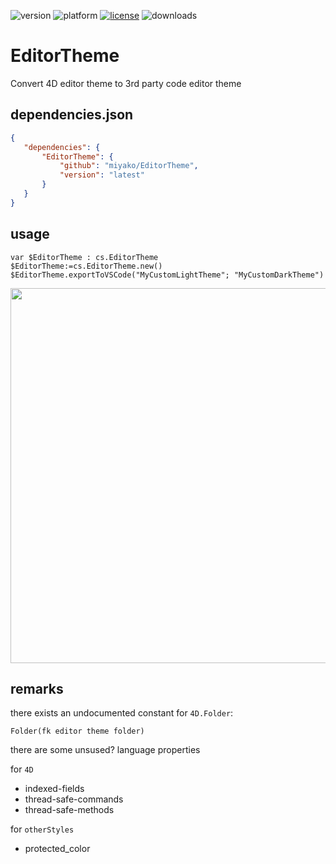 ![version](https://img.shields.io/badge/version-20%2B-E23089)
![platform](https://img.shields.io/static/v1?label=platform&message=mac-intel%20|%20mac-arm%20|%20win-64&color=blue)
[![license](https://img.shields.io/github/license/miyako/EditorTheme)](LICENSE)
![downloads](https://img.shields.io/github/downloads/miyako/EditorTheme/total)

# EditorTheme
Convert 4D editor theme to 3rd party code editor theme

## dependencies.json

 ```json
{
	"dependencies": {
		"EditorTheme": {
			"github": "miyako/EditorTheme",
			"version": "latest"
		}
	}
}
```

## usage

```4d
var $EditorTheme : cs.EditorTheme
$EditorTheme:=cs.EditorTheme.new()
$EditorTheme.exportToVSCode("MyCustomLightTheme"; "MyCustomDarkTheme")
```

<img src="https://github.com/user-attachments/assets/080054f3-8e64-4f28-a479-fd87473ecaf0" width=600 height=auto />

## remarks

there exists an undocumented constant for `4D.Folder`: 

```4d
Folder(fk editor theme folder)
```

there are some unsused? language properties 

for `4D`

* indexed-fields
* thread-safe-commands
* thread-safe-methods

for `otherStyles`

* protected_color
